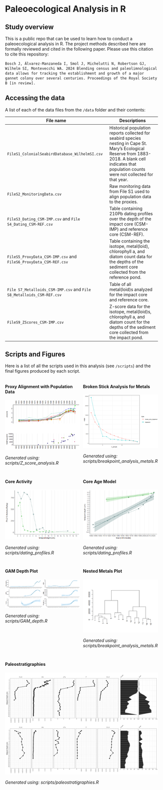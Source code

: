 # **Paleoecological Analysis in R**

## Study overview

This is a public repo that can be used to learn how to conduct a paleoecological analysis in R. The project methods described here are formally reviewed and cited in the following paper. Please use this citation to cite this repository:

    Bosch J, Álvarez-Manzaneda I, Smol J, Michelutti N, Robertson GJ, Wilhelm SI, Montevecchi WA. 2024 Blending census and paleolimnological data allows for tracking the establishment and growth of a major gannet colony over several centuries. Proceedings of the Royal Society B [in review].
    

## Accessing the data

A list of each of the data files from the `/data` folder and their contents:


| File name | Descriptions |
|----|---|
|`FileS1_ColonialSeabirdDatabase_WilhelmSI.csv`| Historical population reports collected for seabird species nesting in Cape St. Mary’s Ecological Reserve from 1883-2018. A blank cell indicates that population counts were not collected for that year. |
|`FileS2_MonitoringData.csv`|Raw monitoring data from File S1 used to align population data to the proxies.|
|`FileS3_Dating_CSM-IMP.csv` and `File S4_Dating_CSM-REF.csv`| Table containing 210Pb dating profiles over the depth of the impact core (CSM-IMP) and reference core (CSM-REF).|
|`FileS5_ProxyData_CSM-IMP.csv` and `FileS6_ProxyData_CSM-REF.csv`| Table containing the isotope, metal(loid), chlorophyll a, and diatom count data for the depths of the sediment core collected from the reference pond.|
|`File S7_Metalloids_CSM-IMP.csv` and `File S8_Metalloids_CSM-REF.csv`|Table of all metal(loid)s analyzed for the impact core and reference core.|
|`FileS9_ZScores_CSM-IMP.csv` | Z-score data for the isotope, metal(loid)s, chlorophyll a, and diatom count for the depths of the sediment core collected from the impact pond.|


## Scripts and Figures

Here is a list of all the scripts used in this analysis (see `/scripts`) and the final figures produced by each script.

<div style="display: flex; flex-wrap: wrap; gap: 10px;">

<div style="flex: 1; min-width: 45%;">
  <h4>Proxy Alignment with Population Data</h4>
  <img src="figs/proxy_alignment_populations.png" alt="Proxy Alignment with Population Data">
  <p><em>Generated using: scripts/Z_score_analysis.R</em></p>
</div>

<div style="flex: 1; min-width: 45%;">
  <h4>Broken Stick Analysis for Metals</h4>
  <img src="figs/broken_stick_metals.png" alt="Broken Stick Analysis for Metals">
  <p><em>Generated using: scripts/breakpoint_analysis_metals.R</em></p>
</div>

<div style="flex: 1; min-width: 45%;">
  <h4>Core Activity</h4>
  <img src="figs/core_activity.png" alt="Core Activity">
  <p><em>Generated using: scripts/dating_profiles.R</em></p>
</div>

<div style="flex: 1; min-width: 45%;">
  <h4>Core Age Model</h4>
  <img src="figs/core_age.png" alt="Core Age Model">
  <p><em>Generated using: scripts/dating_profiles.R</em></p>
</div>

<div style="flex: 1; min-width: 45%;">
  <h4>GAM Depth Plot</h4>
  <img src="figs/GAM_depth.png" alt="GAM Depth Plot">
  <p><em>Generated using: scripts/GAM_depth.R</em></p>
</div>

<div style="flex: 1; min-width: 45%;">
  <h4>Nested Metals Plot</h4>
  <img src="figs/nested_metals.png" alt="Nested Metals Plot">
  <p><em>Generated using: scripts/breakpoint_analysis_metals.R</em></p>
</div>

<div style="flex: 1; min-width: 45%;">
  <h4>Paleostratigraphies</h4>
  <img src="figs/paleostratigraphies.png" alt="Paleostratigraphies">
  <p><em>Generated using: scripts/paleostratigraphies.R</em></p>
</div>

</div>

